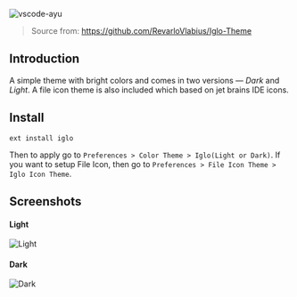![vscode-ayu](assets/header.png)

> Source from: https://github.com/RevarloVlabius/Iglo-Theme

## Introduction

A simple theme with bright colors and comes in two versions — *Dark* and *Light*.
A file icon theme is also included which based on jet brains IDE icons.

## Install

```shell
ext install iglo
```

Then to apply go to `Preferences > Color Theme > Iglo(Light or Dark)`.
If you want to setup File Icon, then go to `Preferences > File Icon Theme > Iglo Icon Theme`.

## Screenshots

#### Light
![Light](assets/light.png)

#### Dark
![Dark](assets/dark.png)
